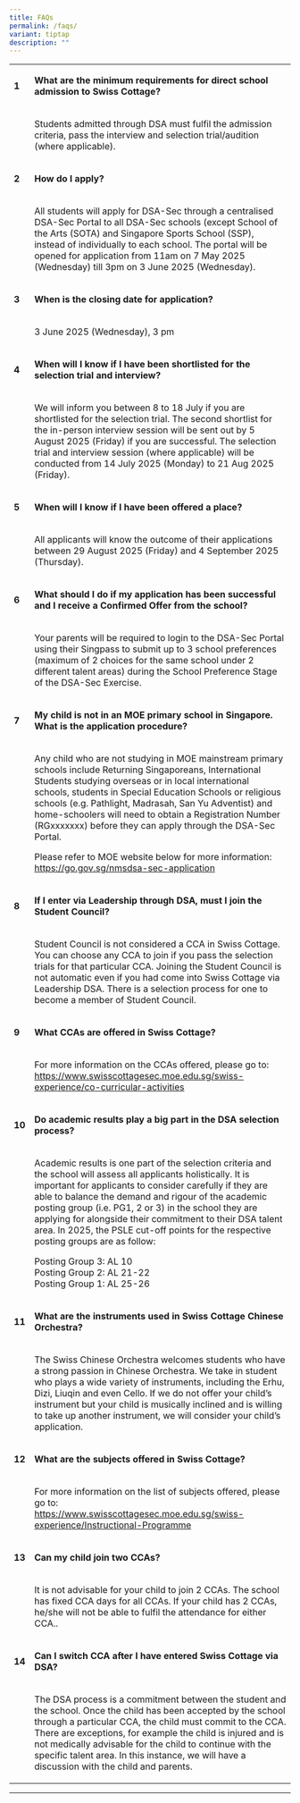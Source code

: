 ```yaml
---
title: FAQs
permalink: /faqs/
variant: tiptap
description: ""
---
```

<table style="minWidth: 50px">
<colgroup>
<col>
<col>
</colgroup>
<tbody>
<tr>
<td rowspan="1" colspan="1">
<p><strong>1</strong>
</p>
</td>
<td rowspan="1" colspan="1">
<p><strong>What are the minimum requirements for direct school admission to Swiss Cottage?</strong>
</p>
</td>
</tr>
<tr>
<td rowspan="1" colspan="1">
<p></p>
</td>
<td rowspan="1" colspan="1">
<p>Students admitted through DSA must fulfil the admission criteria, pass
the interview and selection trial/audition (where applicable).</p>
</td>
</tr>
<tr>
<td rowspan="1" colspan="1">
<p><strong>2</strong>
</p>
</td>
<td rowspan="1" colspan="1">
<p><strong>How do I apply?</strong>
</p>
</td>
</tr>
<tr>
<td rowspan="1" colspan="1">
<p></p>
</td>
<td rowspan="1" colspan="1">
<p>All students will apply for DSA-Sec through a centralised DSA-Sec Portal
to all DSA-Sec schools (except School of the Arts (SOTA) and Singapore
Sports School (SSP), instead of individually to each school. The portal
will be opened for application from 11am on 7 May 2025 (Wednesday) till
3pm on 3 June 2025 (Wednesday).</p>
</td>
</tr>
<tr>
<td rowspan="1" colspan="1">
<p><strong>3</strong>
</p>
</td>
<td rowspan="1" colspan="1">
<p><strong>When is the closing date for application?</strong>
</p>
</td>
</tr>
<tr>
<td rowspan="1" colspan="1">
<p></p>
</td>
<td rowspan="1" colspan="1">
<p>3 June 2025 (Wednesday), 3 pm</p>
</td>
</tr>
<tr>
<td rowspan="1" colspan="1">
<p><strong>4</strong>
</p>
</td>
<td rowspan="1" colspan="1">
<p><strong>When will I know if I have been shortlisted for the selection trial and interview?&nbsp;</strong>
</p>
</td>
</tr>
<tr>
<td rowspan="1" colspan="1">
<p></p>
</td>
<td rowspan="1" colspan="1">
<p>We will inform you between 8 to 18 July if you are shortlisted for the
selection trial. The second shortlist for the in-person interview session
will be sent out by 5 August 2025 (Friday) if you are successful. The selection
trial and interview session (where applicable) will be conducted from 14
July 2025 (Monday) to 21 Aug 2025 (Friday).</p>
</td>
</tr>
<tr>
<td rowspan="1" colspan="1">
<p><strong>5</strong>
</p>
</td>
<td rowspan="1" colspan="1">
<p><strong>When will I know if I have been offered a place?</strong>
</p>
</td>
</tr>
<tr>
<td rowspan="1" colspan="1">
<p></p>
</td>
<td rowspan="1" colspan="1">
<p>All applicants will know the outcome of their applications between 29
August 2025 (Friday) and 4 September 2025 (Thursday).</p>
</td>
</tr>
<tr>
<td rowspan="1" colspan="1">
<p><strong>6</strong>
</p>
</td>
<td rowspan="1" colspan="1">
<p><strong>What should I do if my application has been successful and I receive a Confirmed Offer from the school?</strong>
</p>
</td>
</tr>
<tr>
<td rowspan="1" colspan="1">
<p></p>
</td>
<td rowspan="1" colspan="1">
<p>Your parents will be required to login to the DSA-Sec Portal using their
Singpass to submit up to 3 school preferences (maximum of 2 choices for
the same school under 2 different talent areas) during the School Preference
Stage of the DSA-Sec Exercise.</p>
</td>
</tr>
<tr>
<td rowspan="1" colspan="1">
<p><strong>7</strong>
</p>
</td>
<td rowspan="1" colspan="1">
<p><strong>My child is not in an MOE primary school in Singapore.&nbsp; What is the application procedure?</strong>
</p>
</td>
</tr>
<tr>
<td rowspan="1" colspan="1">
<p></p>
</td>
<td rowspan="1" colspan="1">
<p>Any child who are not studying in MOE mainstream primary schools include
Returning Singaporeans, International Students studying overseas or in
local international schools, students in Special Education Schools or religious
schools (e.g. Pathlight, Madrasah, San Yu Adventist) and home-schoolers
will need to obtain a Registration Number (RGxxxxxxx) before they can apply
through the DSA-Sec Portal.
<br>
</p>
<p>Please refer to MOE website below for more information:
<br><a href="https://go.gov.sg/nmsdsa-sec-application" rel="noopener noreferrer nofollow" target="_blank">https://go.gov.sg/nmsdsa-sec-application</a>
</p>
</td>
</tr>
<tr>
<td rowspan="1" colspan="1">
<p><strong>8</strong>
</p>
</td>
<td rowspan="1" colspan="1">
<p><strong>If I enter via Leadership through DSA, must I join the Student Council?</strong>
</p>
</td>
</tr>
<tr>
<td rowspan="1" colspan="1">
<p></p>
</td>
<td rowspan="1" colspan="1">
<p>Student Council is not considered a CCA in Swiss Cottage. You can choose
any CCA to join if you pass the selection trials for that particular CCA.
Joining the Student Council is not automatic even if you had come into
Swiss Cottage via Leadership DSA. There is a selection process for one
to become a member of Student Council.</p>
</td>
</tr>
<tr>
<td rowspan="1" colspan="1">
<p><strong>9</strong>
</p>
</td>
<td rowspan="1" colspan="1">
<p><strong>What CCAs are offered in Swiss Cottage?</strong>
</p>
</td>
</tr>
<tr>
<td rowspan="1" colspan="1">
<p></p>
</td>
<td rowspan="1" colspan="1">
<p>For more information on the CCAs offered, please go to:
<br><a href="https://www.swisscottagesec.moe.edu.sg/swiss-experience/co-curricular-activities" rel="noopener noreferrer nofollow" target="_blank">https://www.swisscottagesec.moe.edu.sg/swiss-experience/co-curricular-activities</a>
</p>
</td>
</tr>
<tr>
<td rowspan="1" colspan="1">
<p><strong>10</strong>
</p>
</td>
<td rowspan="1" colspan="1">
<p><strong>Do academic results play a big part in the DSA selection process?</strong>
</p>
</td>
</tr>
<tr>
<td rowspan="1" colspan="1">
<p></p>
</td>
<td rowspan="1" colspan="1">
<p>Academic results is one part of the selection criteria and the school
will assess all applicants holistically. It is important for applicants
to consider carefully if they are able to balance the demand and rigour
of the academic posting group (i.e. PG1, 2 or 3) in the school they are
applying for alongside their commitment to their DSA talent area. In 2025,
the PSLE cut-off points for the respective posting groups are as follow:</p>
<p>Posting Group 3: AL 10
<br>Posting Group 2: AL 21-22
<br>Posting Group 1: AL 25-26</p>
</td>
</tr>
<tr>
<td rowspan="1" colspan="1">
<p><strong>11</strong>
</p>
</td>
<td rowspan="1" colspan="1">
<p><strong>What are the instruments used in Swiss Cottage Chinese Orchestra?</strong>
</p>
</td>
</tr>
<tr>
<td rowspan="1" colspan="1">
<p></p>
</td>
<td rowspan="1" colspan="1">
<p>The Swiss Chinese Orchestra welcomes students who have a strong passion
in Chinese Orchestra. We take in student who plays a wide variety of instruments,
including the Erhu, Dizi, Liuqin and even Cello. If we do not offer your
child’s instrument but your child is musically inclined and is willing
to take up another instrument, we will consider your child’s application.</p>
</td>
</tr>
<tr>
<td rowspan="1" colspan="1">
<p><strong>12</strong>
</p>
</td>
<td rowspan="1" colspan="1">
<p><strong>What are the subjects offered in Swiss Cottage?</strong>
</p>
</td>
</tr>
<tr>
<td rowspan="1" colspan="1">
<p></p>
</td>
<td rowspan="1" colspan="1">
<p>For more information on the list of subjects offered, please go to:
<br><a href="https://www.swisscottagesec.moe.edu.sg/swiss-experience/Instructional-Programme" rel="noopener noreferrer nofollow" target="_blank">https://www.swisscottagesec.moe.edu.sg/swiss-experience/Instructional-Programme</a>
</p>
</td>
</tr>
<tr>
<td rowspan="1" colspan="1">
<p><strong>13</strong>
</p>
</td>
<td rowspan="1" colspan="1">
<p><strong>Can my child join two CCAs?</strong>
</p>
</td>
</tr>
<tr>
<td rowspan="1" colspan="1">
<p></p>
</td>
<td rowspan="1" colspan="1">
<p>It is not advisable for your child to join 2 CCAs. The school has fixed
CCA days for all CCAs. If your child has 2 CCAs, he/she will not be able
to fulfil the attendance for either CCA..</p>
</td>
</tr>
<tr>
<td rowspan="1" colspan="1">
<p><strong>14</strong>
</p>
</td>
<td rowspan="1" colspan="1">
<p><strong>Can I switch CCA after I have entered Swiss Cottage via DSA?</strong>
</p>
</td>
</tr>
<tr>
<td rowspan="1" colspan="1">
<p></p>
</td>
<td rowspan="1" colspan="1">
<p>The DSA process is a commitment between the student and the school. Once
the child has been accepted by the school through a particular CCA, the
child must commit to the CCA. There are exceptions, for example the child
is injured and is not medically advisable for the child to continue with
the specific talent area. In this instance, we will have a discussion with
the child and parents.</p>
</td>
</tr>
</tbody>
</table>
<hr>
<p></p>